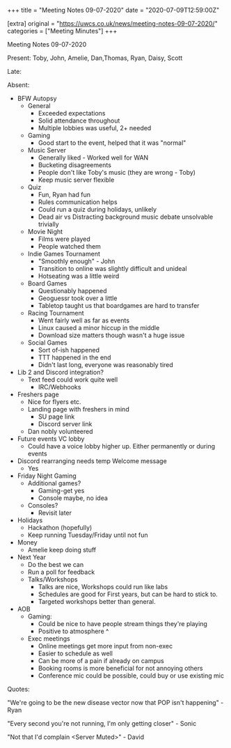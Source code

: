 +++
title = "Meeting Notes 09-07-2020"
date = "2020-07-09T12:59:00Z"

[extra]
original = "https://uwcs.co.uk/news/meeting-notes-09-07-2020/"    
categories = ["Meeting Minutes"]
+++

<p>Meeting Notes 09-07-2020</p>

<!-- more -->

Present: Toby, John, Amelie, Dan,Thomas, Ryan, Daisy, Scott

Late:

Absent:

  - BFW Autopsy
      - General
          - Exceeded expectations
          - Solid attendance throughout
          - Multiple lobbies was useful, 2+ needed
      - Gaming
          - Good start to the event, helped that it was "normal"
      - Music Server
          - Generally liked - Worked well for WAN
          - Bucketing disagreements
          - People don't like Toby's music (they are wrong - Toby)
          - Keep music server flexible
      - Quiz
          - Fun, Ryan had fun
          - Rules communication helps
          - Could run a quiz during holidays, unlikely
          - Dead air vs Distracting background music debate unsolvable trivially
      - Movie Night
          - Films were played
          - People watched them
      - Indie Games Tournament
          - "Smoothly enough" - John
          - Transition to online was slightly difficult and unideal
          - Hotseating was a little weird
      - Board Games
          - Questionably happened
          - Geoguessr took over a little
          - Tabletop taught us that boardgames are hard to transfer
      - Racing Tournament
          - Went fairly well as far as events
          - Linux caused a minor hiccup in the middle
          - Download size matters though wasn't a huge issue
      - Social Games
          - Sort of-ish happened
          - TTT happened in the end
          - Didn't last long, everyone was reasonably tired
  - Lib 2 and Discord integration?
      - Text feed could work quite well
          - IRC/Webhooks
  - Freshers page
      - Nice for flyers etc.
      - Landing page with freshers in mind
          - SU page link
          - Discord server link
      - Dan nobly volunteered
  - Future events VC lobby
      - Could have a voice lobby higher up. Either permanently or during events
  - Discord rearranging needs temp Welcome message
      - Yes
  - Friday Night Gaming
      - Additional games?
          - Gaming-get yes
          - Console maybe, no idea
      - Consoles?
          - Revisit later
  - Holidays
      - Hackathon (hopefully)
      - Keep running Tuesday/Friday until not fun
  - Money
      - Amelie keep doing stuff
  - Next Year
      - Do the best we can
      - Run a poll for feedback
      - Talks/Workshops
          - Talks are nice, Workshops could run like labs
          - Schedules are good for First years, but can be hard to stick to.
          - Targeted workshops better than general.
  - AOB
      - Gaming:
          - Could be nice to have people stream things they're playing
          - Positive to atmosphere ^
      - Exec meetings
          - Online meetings get more input from non-exec
          - Easier to schedule as well
          - Can be more of a pain if already on campus
          - Booking rooms is more beneficial for not annoying others
          - Conference mic could be possible, could buy or use existing mic

Quotes:

"We're going to be the new disease vector now that POP isn't happening" - Ryan

"Every second you're not running, I'm only getting closer" - Sonic

"Not that I'd complain \<Server Muted\>" - David

